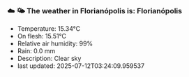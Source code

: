 ### ☁️ 🌤️  The weather in Florianópolis is: Florianópolis

- Temperature: 15.34°C
- On flesh: 15.51°C
- Relative air humidity: 99%
- Rain: 0.0 mm
- Description: Clear sky
- last updated: 2025-07-12T03:24:09.959537
